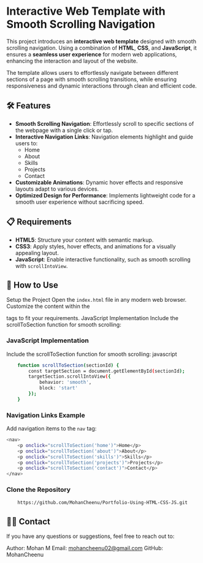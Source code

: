 # Interactive Web Template with Smooth Scrolling Navigation

This project introduces an **interactive web template** designed with smooth scrolling navigation. Using a combination of **HTML**, **CSS**, and **JavaScript**, it ensures a **seamless user experience** for modern web applications, enhancing the interaction and layout of the website.

The template allows users to effortlessly navigate between different sections of a page with smooth scrolling transitions, while ensuring responsiveness and dynamic interactions through clean and efficient code.

## 🛠️ Features
- **Smooth Scrolling Navigation**: Effortlessly scroll to specific sections of the webpage with a single click or tap.
- **Interactive Navigation Links**: Navigation elements highlight and guide users to:
    - Home
    - About
    - Skills
    - Projects
    - Contact
- **Customizable Animations**: Dynamic hover effects and responsive layouts adapt to various devices.
- **Optimized Design for Performance**: Implements lightweight code for a smooth user experience without sacrificing speed.

## 📋 Requirements
- **HTML5**: Structure your content with semantic markup.
- **CSS3**: Apply styles, hover effects, and animations for a visually appealing layout.
- **JavaScript**: Enable interactive functionality, such as smooth scrolling with `scrollIntoView`.

## 🚀 How to Use
Setup the Project
Open the `index.html` file in any modern web browser.
Customize the content within the <section> tags to fit your requirements.
JavaScript Implementation
Include the scrollToSection function for smooth scrolling:

### JavaScript Implementation

Include the scrollToSection function for smooth scrolling:
javascript
```bash
    function scrollToSection(sectionId) {
        const targetSection = document.getElementById(sectionId);
        targetSection.scrollIntoView({
            behavior: 'smooth',
            block: 'start'
        });
    }
```
### Navigation Links Example

Add navigation items to the `nav` tag:
```bash
<nav>
    <p onclick="scrollToSection('home')">Home</p>
    <p onclick="scrollToSection('about')">About</p>
    <p onclick="scrollToSection('skills')">Skills</p>
    <p onclick="scrollToSection('projects')">Projects</p>
    <p onclick="scrollToSection('contact')">Contact</p>
</nav>
```

### Clone the Repository
```bash
    https://github.com/MohanCheenu/Portfolio-Using-HTML-CSS-JS.git
```

## 👨‍💻 Contact
If you have any questions or suggestions, feel free to reach out to:

Author: Mohan M
Email: mohancheenu02@gmail.com
GitHub: MohanCheenu
